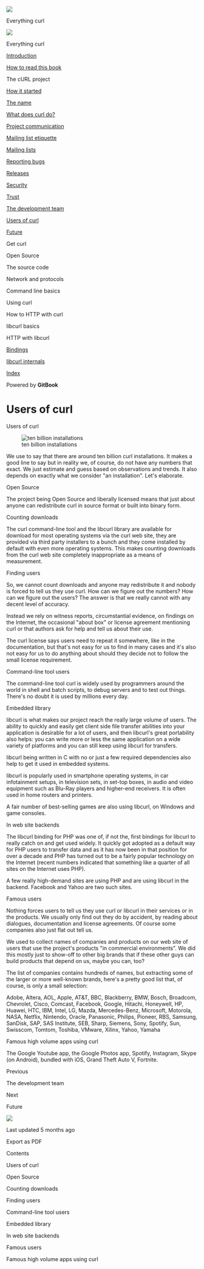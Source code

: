 <a href="../index.html" class="link-a079aa82--primary-53a25e66--logoLink-10d08504"></a>

<img src="https://gblobscdn.gitbook.com/orgs%2F-LxuH0qSm4xO9nWfEBlB%2Favatar.png?alt=media" class="image-67b14f24--avatar-1c1d03ec" />

<span class="text-4505230f--UIH400-4e41e82a--textContentFamily-49a318e1--spaceNameText-677c2969">Everything curl</span>

<a href="../index.html" class="link-a079aa82--primary-53a25e66--logoLink-10d08504"></a>

<img src="https://gblobscdn.gitbook.com/orgs%2F-LxuH0qSm4xO9nWfEBlB%2Favatar.png?alt=media" class="image-67b14f24--avatar-1c1d03ec" />

<span class="text-4505230f--UIH400-4e41e82a--textContentFamily-49a318e1--spaceNameText-677c2969">Everything curl</span>

<a href="../index.html" class="navButton-94f2579c--navButtonClickable-161b88ca"><span class="text-4505230f--UIH300-2063425d--textContentFamily-49a318e1--navButtonLabel-14a4968f">Introduction</span></a>

<a href="../how-to-read.html" class="navButton-94f2579c--navButtonClickable-161b88ca"><span class="text-4505230f--UIH300-2063425d--textContentFamily-49a318e1--navButtonLabel-14a4968f">How to read this book</span></a>

<span class="text-4505230f--UIH300-2063425d--textContentFamily-49a318e1--navButtonLabel-14a4968f">The cURL project</span>

<a href="started.html" class="navButton-94f2579c--pageItemWithChildrenNested-2c5d8183--navButtonClickable-161b88ca"><span class="text-4505230f--UIH300-2063425d--textContentFamily-49a318e1--navButtonLabel-14a4968f">How it started</span></a>

<a href="name.html" class="navButton-94f2579c--pageItemWithChildrenNested-2c5d8183--navButtonClickable-161b88ca"><span class="text-4505230f--UIH300-2063425d--textContentFamily-49a318e1--navButtonLabel-14a4968f">The name</span></a>

<a href="does.html" class="navButton-94f2579c--pageItemWithChildrenNested-2c5d8183--navButtonClickable-161b88ca"><span class="text-4505230f--UIH300-2063425d--textContentFamily-49a318e1--navButtonLabel-14a4968f">What does curl do?</span></a>

<a href="comm.html" class="navButton-94f2579c--pageItemWithChildrenNested-2c5d8183--navButtonClickable-161b88ca"><span class="text-4505230f--UIH300-2063425d--textContentFamily-49a318e1--navButtonLabel-14a4968f">Project communication</span></a>

<a href="etiquette.html" class="navButton-94f2579c--pageItemWithChildrenNested-2c5d8183--navButtonClickable-161b88ca"><span class="text-4505230f--UIH300-2063425d--textContentFamily-49a318e1--navButtonLabel-14a4968f">Mailing list etiquette</span></a>

<a href="maillists.html" class="navButton-94f2579c--pageItemWithChildrenNested-2c5d8183--navButtonClickable-161b88ca"><span class="text-4505230f--UIH300-2063425d--textContentFamily-49a318e1--navButtonLabel-14a4968f">Mailing lists</span></a>

<a href="bugs.html" class="navButton-94f2579c--pageItemWithChildrenNested-2c5d8183--navButtonClickable-161b88ca"><span class="text-4505230f--UIH300-2063425d--textContentFamily-49a318e1--navButtonLabel-14a4968f">Reporting bugs</span></a>

<a href="releases.html" class="navButton-94f2579c--pageItemWithChildrenNested-2c5d8183--navButtonClickable-161b88ca"><span class="text-4505230f--UIH300-2063425d--textContentFamily-49a318e1--navButtonLabel-14a4968f">Releases</span></a>

<a href="security.html" class="navButton-94f2579c--pageItemWithChildrenNested-2c5d8183--navButtonClickable-161b88ca"><span class="text-4505230f--UIH300-2063425d--textContentFamily-49a318e1--navButtonLabel-14a4968f">Security</span></a>

<a href="trust.html" class="navButton-94f2579c--pageItemWithChildrenNested-2c5d8183--navButtonClickable-161b88ca"><span class="text-4505230f--UIH300-2063425d--textContentFamily-49a318e1--navButtonLabel-14a4968f">Trust</span></a>

<a href="devteam.html" class="navButton-94f2579c--pageItemWithChildrenNested-2c5d8183--navButtonClickable-161b88ca"><span class="text-4505230f--UIH300-2063425d--textContentFamily-49a318e1--navButtonLabel-14a4968f">The development team</span></a>

<a href="users.html" class="navButton-94f2579c--pageItemWithChildrenNested-2c5d8183--navButtonClickable-161b88ca--navButtonOpened-6a88552e"><span class="text-4505230f--UIH300-2063425d--textContentFamily-49a318e1--navButtonLabel-14a4968f">Users of curl</span></a>

<a href="future.html" class="navButton-94f2579c--pageItemWithChildrenNested-2c5d8183--navButtonClickable-161b88ca"><span class="text-4505230f--UIH300-2063425d--textContentFamily-49a318e1--navButtonLabel-14a4968f">Future</span></a>

<span class="text-4505230f--UIH300-2063425d--textContentFamily-49a318e1--navButtonLabel-14a4968f">Get curl</span>

<span class="text-4505230f--UIH300-2063425d--textContentFamily-49a318e1--navButtonLabel-14a4968f">Open Source</span>

<span class="text-4505230f--UIH300-2063425d--textContentFamily-49a318e1--navButtonLabel-14a4968f">The source code</span>

<span class="text-4505230f--UIH300-2063425d--textContentFamily-49a318e1--navButtonLabel-14a4968f">Network and protocols</span>

<span class="text-4505230f--UIH300-2063425d--textContentFamily-49a318e1--navButtonLabel-14a4968f">Command line basics</span>

<span class="text-4505230f--UIH300-2063425d--textContentFamily-49a318e1--navButtonLabel-14a4968f">Using curl</span>

<span class="text-4505230f--UIH300-2063425d--textContentFamily-49a318e1--navButtonLabel-14a4968f">How to HTTP with curl</span>

<span class="text-4505230f--UIH300-2063425d--textContentFamily-49a318e1--navButtonLabel-14a4968f">libcurl basics</span>

<span class="text-4505230f--UIH300-2063425d--textContentFamily-49a318e1--navButtonLabel-14a4968f">HTTP with libcurl</span>

<a href="../bindings.html" class="navButton-94f2579c--navButtonClickable-161b88ca"><span class="text-4505230f--UIH300-2063425d--textContentFamily-49a318e1--navButtonLabel-14a4968f">Bindings</span></a>

<a href="../internals.html" class="navButton-94f2579c--navButtonClickable-161b88ca"><span class="text-4505230f--UIH300-2063425d--textContentFamily-49a318e1--navButtonLabel-14a4968f">libcurl internals</span></a>

<a href="../bookindex.html" class="navButton-94f2579c--navButtonClickable-161b88ca"><span class="text-4505230f--UIH300-2063425d--textContentFamily-49a318e1--navButtonLabel-14a4968f">Index</span></a>

<a href="https://www.gitbook.com/?utm_source=content&amp;utm_medium=trademark&amp;utm_campaign=curl-1" class="reset-3c756112--trademark-a8da4b94"></a>

<span class="text-4505230f--TextH200-a3425406--textUIFamily-5ebd8e40">Powered by **GitBook**</span>

# <span class="text-4505230f--DisplayH900-bfb998fa--textContentFamily-49a318e1">Users of curl</span>

<span class="text-4505230f--UIH300-2063425d--textUIFamily-5ebd8e40--text-8ee2c8b2"></span>

<span class="text-4505230f--UIH300-2063425d--textUIFamily-5ebd8e40--text-8ee2c8b2"></span>

<span class="text-4505230f--HeadingH700-04e1a2a3--textContentFamily-49a318e1"><span data-key="79324aeded114097a9cd40692747087c"><span data-offset-key="79324aeded114097a9cd40692747087c:0">Users of curl</span></span></span>

<figure><img src="https://gblobscdn.gitbook.com/assets%2F-LvW30LMWx5oHe1_SY3L%2Fsync%2F8ca71474e925608932e41038d94fa0470500f3e7.jpg?alt=media" alt="ten billion installations" class="image-52799b3c" /><figcaption><span class="text-4505230f--TextH400-3033861f--textContentFamily-49a318e1" style="max-width:100%">ten billion installations</span></figcaption></figure>

<span class="text-4505230f--TextH400-3033861f--textContentFamily-49a318e1"><span data-key="071e61a98bff4f01bd97dc53ef8e97da"><span data-offset-key="071e61a98bff4f01bd97dc53ef8e97da:0">We use to say that there are around ten billion curl installations. It makes a good line to say but in reality we, of course, do not have any numbers that exact. We just estimate and guess based on observations and trends. It also depends on exactly what we consider "an installation". Let's elaborate.</span></span></span>

<span class="text-4505230f--HeadingH600-23f228db--textContentFamily-49a318e1"><span data-key="b57e9e3c019c4b518e0b514e6ff0cdf1"><span data-offset-key="b57e9e3c019c4b518e0b514e6ff0cdf1:0">Open Source</span></span></span>

<span class="text-4505230f--TextH400-3033861f--textContentFamily-49a318e1"><span data-key="24ebbc3959d94c259b301d9e49cf2607"><span data-offset-key="24ebbc3959d94c259b301d9e49cf2607:0">The project being Open Source and liberally licensed means that just about anyone can redistribute curl in source format or built into binary form.</span></span></span>

<span class="text-4505230f--HeadingH600-23f228db--textContentFamily-49a318e1"><span data-key="e14fec136bb8418bb751fece4c23b5e0"><span data-offset-key="e14fec136bb8418bb751fece4c23b5e0:0">Counting downloads</span></span></span>

<span class="text-4505230f--TextH400-3033861f--textContentFamily-49a318e1"><span data-key="e56365ec973940c38396c7b758a86935"><span data-offset-key="e56365ec973940c38396c7b758a86935:0">The curl command-line tool and the libcurl library are available for download for most operating systems via the curl web site, they are provided via third party installers to a bunch and they come installed by default with even more operating systems. This makes counting downloads from the curl web site completely inappropriate as a means of measurement.</span></span></span>

<span class="text-4505230f--HeadingH600-23f228db--textContentFamily-49a318e1"><span data-key="2c25f5cdf5ce4d1ca6804e72322cc613"><span data-offset-key="2c25f5cdf5ce4d1ca6804e72322cc613:0">Finding users</span></span></span>

<span class="text-4505230f--TextH400-3033861f--textContentFamily-49a318e1"><span data-key="2e2a70d5ced74f629bdc8fca0736699d"><span data-offset-key="2e2a70d5ced74f629bdc8fca0736699d:0">So, we cannot count downloads and anyone may redistribute it and nobody is forced to tell us they use curl. How can we figure out the numbers? How can we figure out the users? The answer is that we really cannot with any decent level of accuracy.</span></span></span>

<span class="text-4505230f--TextH400-3033861f--textContentFamily-49a318e1"><span data-key="0cd3c2372bee48ae9427ee8db5961473"><span data-offset-key="0cd3c2372bee48ae9427ee8db5961473:0">Instead we rely on witness reports, circumstantial evidence, on findings on the Internet, the occasional "about box" or license agreement mentioning curl or that authors ask for help and tell us about their use.</span></span></span>

<span class="text-4505230f--TextH400-3033861f--textContentFamily-49a318e1"><span data-key="df376df7328c4849b3e4c19a6c47c5c1"><span data-offset-key="df376df7328c4849b3e4c19a6c47c5c1:0">The curl license says users need to repeat it somewhere, like in the documentation, but that's not easy for us to find in many cases and it's also not easy for us to do anything about should they decide not to follow the small license requirement.</span></span></span>

<span class="text-4505230f--HeadingH600-23f228db--textContentFamily-49a318e1"><span data-key="4c8d5308af344b60a0b428451f877c49"><span data-offset-key="4c8d5308af344b60a0b428451f877c49:0">Command-line tool users</span></span></span>

<span class="text-4505230f--TextH400-3033861f--textContentFamily-49a318e1"><span data-key="d4de810ab25f42e59fc355db1ddc404b"><span data-offset-key="d4de810ab25f42e59fc355db1ddc404b:0">The command-line tool curl is widely used by programmers around the world in shell and batch scripts, to debug servers and to test out things. There's no doubt it is used by millions every day.</span></span></span>

<span class="text-4505230f--HeadingH600-23f228db--textContentFamily-49a318e1"><span data-key="0dfe9e4f29724125b9aa766890141a73"><span data-offset-key="0dfe9e4f29724125b9aa766890141a73:0">Embedded library</span></span></span>

<span class="text-4505230f--TextH400-3033861f--textContentFamily-49a318e1"><span data-key="f2580d8dd58f4a22aa05e43b7a94f3f6"><span data-offset-key="f2580d8dd58f4a22aa05e43b7a94f3f6:0">libcurl is what makes our project reach the really large volume of users. The ability to quickly and easily get client side file transfer abilities into your application is desirable for a lot of users, and then libcurl's great portability also helps: you can write more or less the same application on a wide variety of platforms and you can still keep using libcurl for transfers.</span></span></span>

<span class="text-4505230f--TextH400-3033861f--textContentFamily-49a318e1"><span data-key="1447dcfb227d4d7894f8b2983a393c32"><span data-offset-key="1447dcfb227d4d7894f8b2983a393c32:0">libcurl being written in C with no or just a few required dependencies also help to get it used in embedded systems.</span></span></span>

<span class="text-4505230f--TextH400-3033861f--textContentFamily-49a318e1"><span data-key="4de93f59370f4c8892ff123c83b7812f"><span data-offset-key="4de93f59370f4c8892ff123c83b7812f:0">libcurl is popularly used in smartphone operating systems, in car infotainment setups, in television sets, in set-top boxes, in audio and video equipment such as Blu-Ray players and higher-end receivers. It is often used in home routers and printers.</span></span></span>

<span class="text-4505230f--TextH400-3033861f--textContentFamily-49a318e1"><span data-key="f43cf79fa94f436fb132c397444c6cad"><span data-offset-key="f43cf79fa94f436fb132c397444c6cad:0">A fair number of best-selling games are also using libcurl, on Windows and game consoles.</span></span></span>

<span class="text-4505230f--HeadingH600-23f228db--textContentFamily-49a318e1"><span data-key="3b1cef7ef7d4431b9919f81f9e212a7d"><span data-offset-key="3b1cef7ef7d4431b9919f81f9e212a7d:0">In web site backends</span></span></span>

<span class="text-4505230f--TextH400-3033861f--textContentFamily-49a318e1"><span data-key="911ce4f1c0f94c328a65fcf0fb31711f"><span data-offset-key="911ce4f1c0f94c328a65fcf0fb31711f:0">The libcurl binding for PHP was one of, if not the, first bindings for libcurl to really catch on and get used widely. It quickly got adopted as a default way for PHP users to transfer data and as it has now been in that position for over a decade and PHP has turned out to be a fairly popular technology on the Internet (recent numbers indicated that something like a quarter of all sites on the Internet uses PHP).</span></span></span>

<span class="text-4505230f--TextH400-3033861f--textContentFamily-49a318e1"><span data-key="63c8c06209324ac18c0c9d990575fd46"><span data-offset-key="63c8c06209324ac18c0c9d990575fd46:0">A few really high-demand sites are using PHP and are using libcurl in the backend. Facebook and Yahoo are two such sites.</span></span></span>

<span class="text-4505230f--HeadingH700-04e1a2a3--textContentFamily-49a318e1"><span data-key="1b526e1ce5484f508d1d64daf741a661"><span data-offset-key="1b526e1ce5484f508d1d64daf741a661:0">Famous users</span></span></span>

<span class="text-4505230f--TextH400-3033861f--textContentFamily-49a318e1"><span data-key="cf053649dec74242a0538b80cc6af68c"><span data-offset-key="cf053649dec74242a0538b80cc6af68c:0">Nothing forces users to tell us they use curl or libcurl in their services or in the products. We usually only find out they do by accident, by reading about dialogues, documentation and license agreements. Of course some companies also just flat out tell us.</span></span></span>

<span class="text-4505230f--TextH400-3033861f--textContentFamily-49a318e1"><span data-key="157f4a830d394951a550c1d955a2a133"><span data-offset-key="157f4a830d394951a550c1d955a2a133:0">We used to collect names of companies and products on our web site of users that use the project's products "in commercial environments". We did this mostly just to show-off to other big brands that if these other guys can build products that depend on us, maybe you can, too?</span></span></span>

<span class="text-4505230f--TextH400-3033861f--textContentFamily-49a318e1"><span data-key="f7df598ad830450ba1df309c9b4a9161"><span data-offset-key="f7df598ad830450ba1df309c9b4a9161:0">The list of companies contains hundreds of names, but extracting some of the larger or more well-known brands, here's a pretty good list that, of course, is only a small selection:</span></span></span>

<span class="text-4505230f--TextH400-3033861f--textContentFamily-49a318e1"><span data-key="6d1959607a8a48509688bd68c73acf49"><span data-offset-key="6d1959607a8a48509688bd68c73acf49:0">Adobe, Altera, AOL, Apple, AT&T, BBC, Blackberry, BMW, Bosch, Broadcom, Chevrolet, Cisco, Comcast, Facebook, Google, Hitachi, Honeywell, HP, Huawei, HTC, IBM, Intel, LG, Mazda, Mercedes-Benz, Microsoft, Motorola, NASA, Netflix, Nintendo, Oracle, Panasonic, Philips, Pioneer, RBS, Samsung, SanDisk, SAP, SAS Institute, SEB, Sharp, Siemens, Sony, Spotify, Sun, Swisscom, Tomtom, Toshiba, VMware, Xilinx, Yahoo, Yamaha</span></span></span>

<span class="text-4505230f--HeadingH700-04e1a2a3--textContentFamily-49a318e1"><span data-key="32647c12bafa4bc79c76739f6f5946a0"><span data-offset-key="32647c12bafa4bc79c76739f6f5946a0:0">Famous high volume apps using curl</span></span></span>

<span class="text-4505230f--TextH400-3033861f--textContentFamily-49a318e1"><span data-key="debf271d443e4909843cfa0672aad53e"><span data-offset-key="debf271d443e4909843cfa0672aad53e:0">The Google Youtube app, the Google Photos app, Spotify, Instagram, Skype (on Android), bundled with iOS, Grand Theft Auto V, Fortnite.</span></span></span>

<a href="devteam.html" class="reset-3c756112--card-6570f064--whiteCard-fff091a4--cardPrevious-56a5e674"></a>

<span class="text-4505230f--TextH200-a3425406--textContentFamily-49a318e1">Previous</span>

<span class="text-4505230f--UIH400-4e41e82a--textContentFamily-49a318e1">The development team</span>

<a href="future.html" class="reset-3c756112--card-6570f064--whiteCard-fff091a4--cardNext-19241c42"></a>

<span class="text-4505230f--TextH200-a3425406--textContentFamily-49a318e1">Next</span>

<span class="text-4505230f--UIH400-4e41e82a--textContentFamily-49a318e1">Future</span>

<img src="https://avatars.githubusercontent.com/u/66654881?v=4" class="image-67b14f24--avatar-1c1d03ec" />

<span class="text-4505230f--TextH200-a3425406--textContentFamily-49a318e1">Last updated 5 months ago</span>

<span class="text-4505230f--UIH300-2063425d--textUIFamily-5ebd8e40">Export as PDF</span>

<span class="text-4505230f--InfoH100-1e92e1d1--textContentFamily-49a318e1">Contents</span>

<a href="users.html#users-of-curl" class="reset-3c756112--menuItem-aa02f6ec--menuItemLight-757d5235--menuItemInline-173bdf97--pageTocItem-f4427024"></a>

<span class="text-4505230f--UIH300-2063425d--textContentFamily-49a318e1"><span class="text-4505230f--UIH200-50ead35f--textContentFamily-49a318e1">Users of curl</span></span>

<a href="users.html#open-source" class="reset-3c756112--menuItem-aa02f6ec--menuItemLight-757d5235--menuItemInline-173bdf97--pageTocItem-f4427024"></a>

<span class="text-4505230f--UIH300-2063425d--textContentFamily-49a318e1"><span class="text-4505230f--UIH200-50ead35f--textContentFamily-49a318e1--pageTocLinkH2-2294976c">Open Source</span></span>

<a href="users.html#counting-downloads" class="reset-3c756112--menuItem-aa02f6ec--menuItemLight-757d5235--menuItemInline-173bdf97--pageTocItem-f4427024"></a>

<span class="text-4505230f--UIH300-2063425d--textContentFamily-49a318e1"><span class="text-4505230f--UIH200-50ead35f--textContentFamily-49a318e1--pageTocLinkH2-2294976c">Counting downloads</span></span>

<a href="users.html#finding-users" class="reset-3c756112--menuItem-aa02f6ec--menuItemLight-757d5235--menuItemInline-173bdf97--pageTocItem-f4427024"></a>

<span class="text-4505230f--UIH300-2063425d--textContentFamily-49a318e1"><span class="text-4505230f--UIH200-50ead35f--textContentFamily-49a318e1--pageTocLinkH2-2294976c">Finding users</span></span>

<a href="users.html#command-line-tool-users" class="reset-3c756112--menuItem-aa02f6ec--menuItemLight-757d5235--menuItemInline-173bdf97--pageTocItem-f4427024"></a>

<span class="text-4505230f--UIH300-2063425d--textContentFamily-49a318e1"><span class="text-4505230f--UIH200-50ead35f--textContentFamily-49a318e1--pageTocLinkH2-2294976c">Command-line tool users</span></span>

<a href="users.html#embedded-library" class="reset-3c756112--menuItem-aa02f6ec--menuItemLight-757d5235--menuItemInline-173bdf97--pageTocItem-f4427024"></a>

<span class="text-4505230f--UIH300-2063425d--textContentFamily-49a318e1"><span class="text-4505230f--UIH200-50ead35f--textContentFamily-49a318e1--pageTocLinkH2-2294976c">Embedded library</span></span>

<a href="users.html#in-web-site-backends" class="reset-3c756112--menuItem-aa02f6ec--menuItemLight-757d5235--menuItemInline-173bdf97--pageTocItem-f4427024"></a>

<span class="text-4505230f--UIH300-2063425d--textContentFamily-49a318e1"><span class="text-4505230f--UIH200-50ead35f--textContentFamily-49a318e1--pageTocLinkH2-2294976c">In web site backends</span></span>

<a href="users.html#famous-users" class="reset-3c756112--menuItem-aa02f6ec--menuItemLight-757d5235--menuItemInline-173bdf97--pageTocItem-f4427024"></a>

<span class="text-4505230f--UIH300-2063425d--textContentFamily-49a318e1"><span class="text-4505230f--UIH200-50ead35f--textContentFamily-49a318e1">Famous users</span></span>

<a href="users.html#famous-high-volume-apps-using-curl" class="reset-3c756112--menuItem-aa02f6ec--menuItemLight-757d5235--menuItemInline-173bdf97--pageTocItem-f4427024"></a>

<span class="text-4505230f--UIH300-2063425d--textContentFamily-49a318e1"><span class="text-4505230f--UIH200-50ead35f--textContentFamily-49a318e1">Famous high volume apps using curl</span></span>

